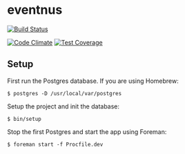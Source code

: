 # eventnus

[![Build Status](https://travis-ci.org/zamakkat/eventnus.svg?branch=master)](https://travis-ci.org/zamakkat/eventnus)

[![Code Climate](https://codeclimate.com/github/zamakkat/eventnus/badges/gpa.svg)](https://codeclimate.com/github/zamakkat/eventnus)
[![Test Coverage](https://codeclimate.com/github/zamakkat/eventnus/badges/coverage.svg)](https://codeclimate.com/github/zamakkat/eventnus/coverage)

## Setup

First run the Postgres database. If you are using Homebrew:
```
$ postgres -D /usr/local/var/postgres
```

Setup the project and init the database:
```
$ bin/setup
```

Stop the first Postgres and start the app using Foreman:
```
$ foreman start -f Procfile.dev
```
